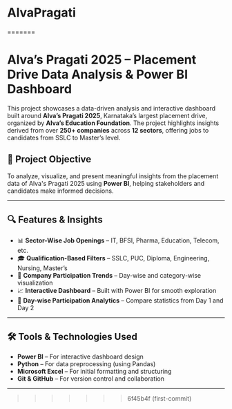 
# AlvaPragati
=======
# Alva’s Pragati 2025 – Placement Drive Data Analysis & Power BI Dashboard

This project showcases a data-driven analysis and interactive dashboard built around **Alva’s Pragati 2025**, Karnataka’s largest placement drive, organized by **Alva’s Education Foundation**. The project highlights insights derived from over **250+ companies** across **12 sectors**, offering jobs to candidates from SSLC to Master’s level.

## 📌 Project Objective
To analyze, visualize, and present meaningful insights from the placement data of Alva's Pragati 2025 using **Power BI**, helping stakeholders and candidates make informed decisions.

---

## 🔍 Features & Insights

- 📊 **Sector-Wise Job Openings** – IT, BFSI, Pharma, Education, Telecom, etc.
- 🎓 **Qualification-Based Filters** – SSLC, PUC, Diploma, Engineering, Nursing, Master’s
- 🏢 **Company Participation Trends** – Day-wise and category-wise visualization
- 📈 **Interactive Dashboard** – Built with Power BI for smooth exploration
- 📅 **Day-wise Participation Analytics** – Compare statistics from Day 1 and Day 2

---

## 🛠️ Tools & Technologies Used

- **Power BI** – For interactive dashboard design
- **Python** – For data preprocessing (using Pandas)
- **Microsoft Excel** – For initial formatting and structuring
- **Git & GitHub** – For version control and collaboration

---
>>>>>>> 6f45b4f (first-commit)
